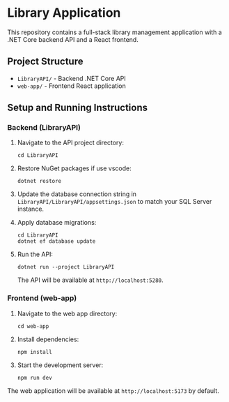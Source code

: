 # Library Application

This repository contains a full-stack library management application with a .NET Core backend API and a React frontend.

## Project Structure

- `LibraryAPI/` - Backend .NET Core API
- `web-app/` - Frontend React application

## Setup and Running Instructions

### Backend (LibraryAPI)

1. Navigate to the API project directory:
   ```
   cd LibraryAPI
   ```

2. Restore NuGet packages if use vscode:
   ```
   dotnet restore
   ```

3. Update the database connection string in `LibraryAPI/LibraryAPI/appsettings.json` to match your SQL Server instance.

4. Apply database migrations:
   ```
   cd LibraryAPI
   dotnet ef database update
   ```

5. Run the API:
   ```
   dotnet run --project LibraryAPI
   ```

   The API will be available at `http://localhost:5280`.

### Frontend (web-app)

1. Navigate to the web app directory:
   ```
   cd web-app
   ```

2. Install dependencies:
   ```
   npm install
   ```

3. Start the development server:
   ```
   npm run dev
   ```

The web application will be available at `http://localhost:5173` by default.
